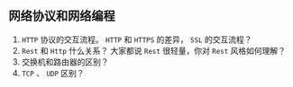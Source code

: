## 网络协议和网络编程

1.  `HTTP` 协议的交互流程。 `HTTP` 和 `HTTPS` 的差异， `SSL` 的交互流程？
2.  `Rest` 和 `Http` 什么关系？ 大家都说 `Rest` 很轻量，你对 `Rest` 风格如何理解？
3. 交换机和路由器的区别？
4.  `TCP` 、 `UDP` 区别？